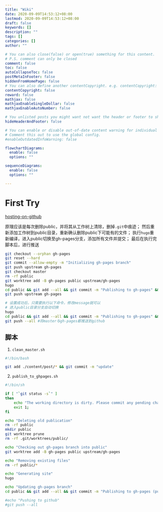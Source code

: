 ```yaml
---
title: "Wiki"
date: 2020-09-09T14:53:12+08:00
lastmod: 2020-09-09T14:53:12+08:00
draft: false
keywords: []
description: ""
tags: []
categories: []
author: ""

# You can also close(false) or open(true) something for this content.
# P.S. comment can only be closed
comment: false
toc: false
autoCollapseToc: false
postMetaInFooter: false
hiddenFromHomePage: false
# You can also define another contentCopyright. e.g. contentCopyright: "This is another copyright."
contentCopyright: false
reward: false
mathjax: false
mathjaxEnableSingleDollar: false
mathjaxEnableAutoNumber: false

# You unlisted posts you might want not want the header or footer to show
hideHeaderAndFooter: false

# You can enable or disable out-of-date content warning for individual post.
# Comment this out to use the global config.
#enableOutdatedInfoWarning: false

flowchartDiagrams:
  enable: false
  options: ""

sequenceDiagrams: 
  enable: false
  options: ""

---
```


# First Try

[hosting-on-github](https://gohugo.io/hosting-and-deployment/hosting-on-github/)

原理应该是每次删除public，并将其从工作树上清除，删掉`.git`中痕迹；
然后重新添加工作树到public目录，重新确认删除public下可能有的文件；
执行`hugo`重新编译，进入public切换至gh-pages分支，添加所有文件并提交；
最后在执行完脚本后，进行推送


```bash
git checkout --orphan gh-pages
git reset --hard
git commit --allow-empty -m "Initializing gh-pages branch"
git push upstream gh-pages
git checkout master
rm -rf public
git worktree add -B gh-pages public upstream/gh-pages
hugo
cd public && git add --all && git commit -m "Publishing to gh-pages" && cd ..
git push upstream gh-pages

# 设置成功后，只需要执行以下命令，修改message就可以
# 进入public目录分支自动切换
hugo
cd public && git add --all && git commit -m "Publishing to gh-pages" && cd ..
git push --all #将master与gh-pages都推送到github

```


## 脚本

1. `clean_master.sh`

```bash
#!/bin/bash

git add ./content/post/* && git commit -m "update"
```

2. `publish_to_ghpages.sh`

```bash
#!/bin/sh

if [ "`git status -s`" ]
then
    echo "The working directory is dirty. Please commit any pending changes."
    exit 1;
fi

echo "Deleting old publication"
rm -rf public
mkdir public
git worktree prune
rm -rf .git/worktrees/public/

echo "Checking out gh-pages branch into public"
git worktree add -B gh-pages public upstream/gh-pages

echo "Removing existing files"
rm -rf public/*

echo "Generating site"
hugo

echo "Updating gh-pages branch"
cd public && git add --all && git commit -m "Publishing to gh-pages (publish.sh)"

#echo "Pushing to github"
#git push --all
```
<!--more-->
